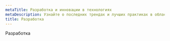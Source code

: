 ```yaml
---
metaTitle: Разработка и инновации в технологиях
metaDescription: Узнайте о последних трендах и лучших практиках в области разработки технологий и программного обеспечения
title: Разработка
---
```

Разработка

